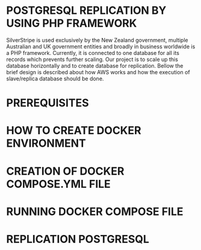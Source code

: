 # POSTGRESQL REPLICATION BY USING PHP FRAMEWORK

  SilverStripe is used exclusively by the New Zealand government, multiple Australian and UK government entities and broadly in business worldwide is a PHP framework. Currently, it is connected to one database for all its records which prevents further scaling. Our project is to scale up this database horizontally and to create database for replication. Bellow the brief design is described about how AWS works and how the execution of slave/replica database should be done. 
 

# PREREQUISITES


# HOW TO CREATE DOCKER ENVIRONMENT

# CREATION OF DOCKER COMPOSE.YML FILE


# RUNNING DOCKER COMPOSE FILE


# REPLICATION POSTGRESQL 
 
